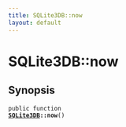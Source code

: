 ```yaml
---
title: SQLite3DB::now
layout: default
---
```


# SQLite3DB::now

## Synopsis

<code>public function <b><a href="SQLite3DB">SQLite3DB</a>::now</b>()</code>

